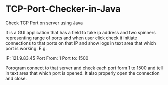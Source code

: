 # TCP-Port-Checker-in-Java
Check TCP Port on server using Java

It is a GUI application that has a field to take ip address and two spinners representing range of ports and when user click check it initiate connections to that ports on that 
IP and show logs in text area that which port is working. E.g.

IP: 121.9.83.45
Port From: 1
Port to: 1500

Porogram connect to that server and check each port form 1 to 1500 and tell in text area that which port is opened.
It also properly open the connection and close.
